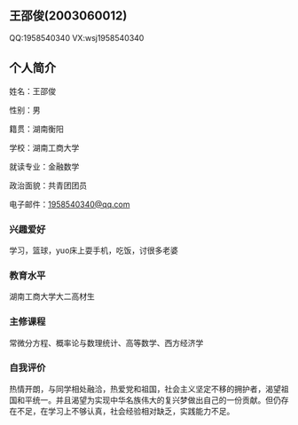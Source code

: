 ## 王邵俊(2003060012)
QQ:1958540340   VX:wsj1958540340
## 个人简介

 
姓名：王邵俊

性别：男

籍贯：湖南衡阳

学校：湖南工商大学

就读专业：金融数学

政治面貌：共青团团员

电子邮件：1958540340@qq.com

 
### 兴趣爱好
学习，篮球，yuo床上耍手机，吃饭，讨很多老婆

 
### 教育水平
湖南工商大学大二高材生

### 主修课程
常微分方程、概率论与数理统计、高等数学、西方经济学


### 自我评价
热情开朗，与同学相处融洽，热爱党和祖国，社会主义坚定不移的拥护者，渴望祖国和平统一。并且渴望为实现中华名族伟大的复兴梦做出自己的一份贡献。但仍存在不足，在学习上不够认真，社会经验相对缺乏，实践能力不足。






 




 
